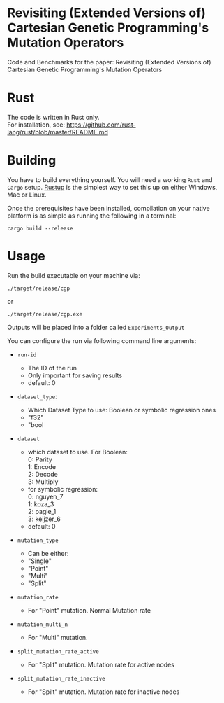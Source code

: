# Revisiting (Extended Versions of) Cartesian Genetic Programming's Mutation Operators
Code and Benchmarks for the paper: Revisiting (Extended Versions of) Cartesian Genetic Programming's Mutation Operators

# Rust
The code is written in Rust only.  
For installation, see: https://github.com/rust-lang/rust/blob/master/README.md

# Building
You have to build everything yourself. You will need a working `Rust` and `Cargo` setup. [Rustup](https://rustup.rs/) is the simplest way to set this up on either Windows, Mac or Linux.

Once the prerequisites have been installed, compilation on your native platform is as simple as running the following in a terminal:

```
cargo build --release
```


# Usage
Run the build executable on your machine via:
```
./target/release/cgp
```
or 
```
./target/release/cgp.exe
```

Outputs will be placed into a folder called
`Experiments_Output`

You can configure the run via following command line arguments:
- `run-id`
  - The ID of the run
  - Only important for saving results
  - default: 0
- `dataset_type`:
  - Which Dataset Type to use: Boolean or symbolic regression ones 
  - "f32"
  - "bool   
- `dataset`
  - which dataset to use. For Boolean:  
        0: Parity  
        1: Encode  
        2: Decode  
        3: Multiply  
  - for symbolic regression:  
        0: nguyen_7  
        1: koza_3  
        2: pagie_1  
        3: keijzer_6  
  - default: 0
    
- `mutation_type`
  - Can be either:
  - "Single"
  - "Point"
  - "Multi"
  - "Split"
- `mutation_rate`
  - For "Point" mutation. Normal Mutation rate

- `mutation_multi_n`
  - For "Multi" mutation.

- `split_mutation_rate_active`
  - For "Split" mutation. Mutation rate for active nodes

- `split_mutation_rate_inactive`
  - For "Spilt" mutation. Mutation rate for inactive nodes
